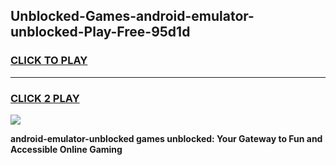 
## Unblocked-Games-android-emulator-unblocked-Play-Free-95d1d
<h3>
<a href="https://premium76.site?title=android-emulator-unblocked&ref=18A1">CLICK TO PLAY</a></h3>
<hr>

<h3>
<a href="https://premium76.site?title=android-emulator-unblocked&ref=18A1">CLICK 2 PLAY</a>
  
</h3>

<a href="https://premium76.site?title=android-emulator-unblocked&ref=18A1"><img src="https://clearcache.store/games.png"></a>


**android-emulator-unblocked games unblocked: Your Gateway to Fun and Accessible Online Gaming**

